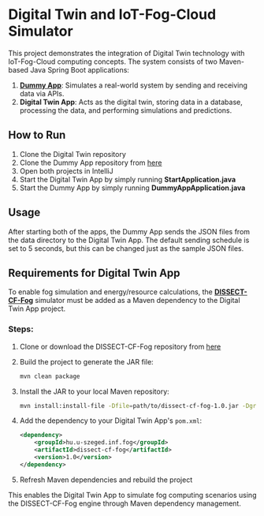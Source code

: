 # Digital Twin and IoT-Fog-Cloud Simulator

This project demonstrates the integration of Digital Twin technology with IoT-Fog-Cloud computing concepts. The system consists of two Maven-based Java Spring Boot applications:

1. **[Dummy App](https://github.com/spR1tee/dummy-app)**: Simulates a real-world system by sending and receiving data via APIs.
2. **Digital Twin App**: Acts as the digital twin, storing data in a database, processing the data, and performing simulations and predictions.

## How to Run

1. Clone the Digital Twin repository
2. Clone the Dummy App repository from [here](https://github.com/spR1tee/dummy-app)
3. Open both projects in IntelliJ
4. Start the Digital Twin App by simply running **StartApplication.java**
5. Start the Dummy App by simply running **DummyAppApplication.java**

## Usage

After starting both of the apps, the Dummy App sends the JSON files from the data directory to the Digital Twin App.
The default sending schedule is set to 5 seconds, but this can be changed just as the sample JSON files.

## Requirements for Digital Twin App

To enable fog simulation and energy/resource calculations, the **[DISSECT-CF-Fog](https://github.com/sed-inf-u-szeged/DISSECT-CF-Fog)** simulator must be added as a Maven dependency to the Digital Twin App project.

### Steps:

1. Clone or download the DISSECT-CF-Fog repository from [here](https://github.com/sed-inf-u-szeged/DISSECT-CF-Fog)

2. Build the project to generate the JAR file:
   ```bash
   mvn clean package
   ```

3. Install the JAR to your local Maven repository:
   ```bash
   mvn install:install-file -Dfile=path/to/dissect-cf-fog-1.0.jar -DgroupId=hu.u-szeged.inf.fog -DartifactId=dissect-cf-fog -Dversion=1.0 -Dpackaging=jar
   ```

4. Add the dependency to your Digital Twin App's `pom.xml`:
   ```xml
   <dependency>
       <groupId>hu.u-szeged.inf.fog</groupId>
       <artifactId>dissect-cf-fog</artifactId>
       <version>1.0</version>
   </dependency>
   ```

5. Refresh Maven dependencies and rebuild the project

This enables the Digital Twin App to simulate fog computing scenarios using the DISSECT-CF-Fog engine through Maven dependency management.
